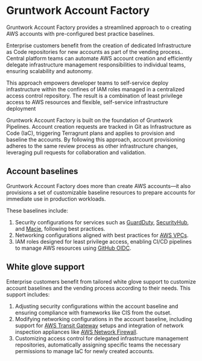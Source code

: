 # Gruntwork Account Factory

Gruntwork Account Factory provides a streamlined approach to o creating AWS accounts with pre-configured best practice baselines.

Enterprise customers benefit from the creation of dedicated Infrastructure as Code repositories for new accounts as part of the vending process.. Central platform teams can automate AWS account creation and efficiently delegate infrastructure management responsibilities to individual teams, ensuring scalability and autonomy.

This approach empowers developer teams to self-service deploy infrastructure within the confines of IAM roles managed in a centralized access control repository. The result is a combination of least privilege access to AWS resources and flexible, self-service infrastructure deployment

Gruntwork Account Factory is built on the foundation of Gruntwork Pipelines. Account creation requests are tracked in Git as Infrastructure as Code (IaC), triggering Terragrunt plans and applies to provision and baseline the accounts. By following this approach, account provisioning adheres to the same review process as other infrastructure changes, leveraging pull requests for collaboration and validation.

## Account baselines

Gruntwork Account Factory does more than create AWS accounts—it also provisions a set of customizable baseline resources to prepare accounts for immediate use in production workloads.

These baselines include:

1. Security configurations for services such as [GuardDuty](https://aws.amazon.com/guardduty/), [SecurityHub](https://aws.amazon.com/security-hub/), and [Macie](https://aws.amazon.com/macie/), following best practices.
2. Networking configurations aligned with best practices for [AWS VPCs](https://aws.amazon.com/vpc/).
3. IAM roles designed for least privilege access, enabling CI/CD pipelines to manage AWS resources using [GitHub OIDC](https://docs.github.com/en/actions/security-for-github-actions/security-hardening-your-deployments/configuring-openid-connect-in-amazon-web-services).


## White glove support

Enterprise customers benefit from tailored white glove support to customize account baselines and the vending process according to their needs. This support includes:

1. Adjusting security configurations within the account baseline and ensuring compliance with frameworks like CIS from the outset.
2. Modifying networking configurations in the account baseline, including support for [AWS Transit Gateway](https://aws.amazon.com/transit-gateway/) setups and integration of network inspection appliances like [AWS Network Firewall](https://aws.amazon.com/network-firewall/).
3. Customizing access control for delegated infrastructure management repositories, automatically assigning specific teams the necessary permissions to manage IaC for newly created accounts.

